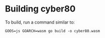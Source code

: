 # Building cyber80

To build, run a command similar to:
```
GOOS=js GOARCH=wasm go build -o cyber80.wasm
```
